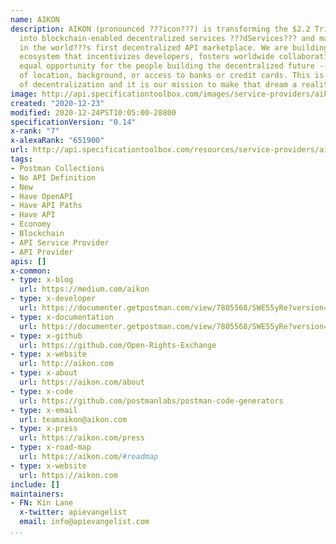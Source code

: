 ```yaml
---
name: AIKON
description: AIKON (pronounced ???icon???) is transforming the $2.2 Trillion API economy
  into blockchain-enabled decentralized services ???dServices??? and making them accessible
  in the world???s first decentralized API marketplace. We are building a token-based
  ecosystem that incentivizes developers, fosters worldwide collaboration and provides
  equal opportunity for the people building the decentralized future -- regardless
  of location, background, or access to banks or credit cards. This is the promise
  of decentralization and it is our mission to make that dream a reality.
image: http://api.specificationtoolbox.com/images/service-providers/aikon.jpg
created: "2020-12-23"
modified: 2020-12-24PST10:05:00-28800
specificationVersion: "0.14"
x-rank: "7"
x-alexaRank: "651900"
url: http://api.specificationtoolbox.com/resources/service-providers/aikon/
tags:
- Postman Collections
- No API Definition
- New
- Have OpenAPI
- Have API Paths
- Have API
- Economy
- Blockchain
- API Service Provider
- API Provider
apis: []
x-common:
- type: x-blog
  url: https://medium.com/aikon
- type: x-developer
  url: https://documenter.getpostman.com/view/7805568/SWE55yRe?version=latest
- type: x-documentation
  url: https://documenter.getpostman.com/view/7805568/SWE55yRe?version=latest
- type: x-github
  url: https://github.com/Open-Rights-Exchange
- type: x-website
  url: http://aikon.com
- type: x-about
  url: https://aikon.com/about
- type: x-code
  url: https://github.com/postmanlabs/postman-code-generators
- type: x-email
  url: teamaikon@aikon.com
- type: x-press
  url: https://aikon.com/press
- type: x-road-map
  url: https://aikon.com/#roadmap
- type: x-website
  url: https://aikon.com
include: []
maintainers:
- FN: Kin Lane
  x-twitter: apievangelist
  email: info@apievangelist.com
...
```

